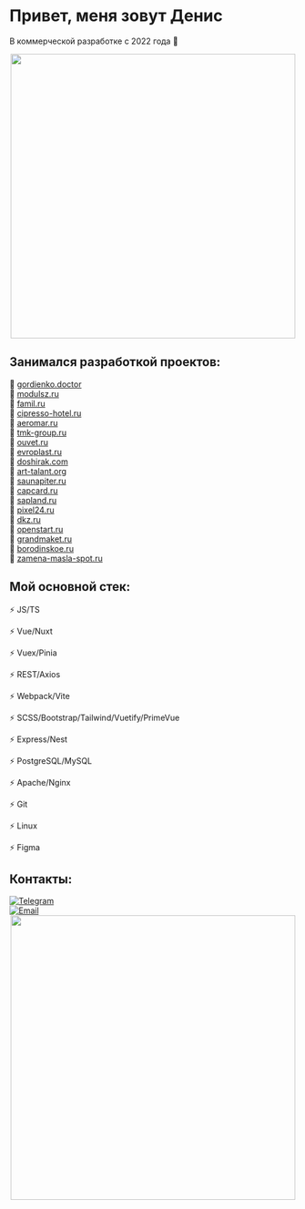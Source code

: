 <div id="header">
  <h1>Привет, меня зовут Денис</h1>
  <p>В коммерческой разработке с 2022 года 🎯</p>
</div>
<div align="center">
  <img src="https://media0.giphy.com/media/v1.Y2lkPTc5MGI3NjExbnpxbXU5bWlrN3djcTl0cmdmeXd1ZGhkcndvMGNnZW8xZXFwdXZyNCZlcD12MV9pbnRlcm5hbF9naWZfYnlfaWQmY3Q9Zw/YTzh3zw4mj1XpjjiIb/giphy.gif" width="500" height="auto"/>
</div>
<div>
  <h2>Занимался разработкой проектов:</h2>
  🔗 <a href="https://gordienko.doctor" target="_blank">gordienko.doctor</a><br>
  🔗 <a href="https://modulsz.ru" target="_blank">modulsz.ru</a><br>
  🔗 <a href="https://www.famil.ru/ru" target="_blank">famil.ru</a><br>
  🔗 <a href="https://cipresso-hotel.ru" target="_blank">cipresso-hotel.ru</a><br>
  🔗 <a href="https://aeromar.ru" target="_blank">aeromar.ru</a><br>
  🔗 <a href="https://www.tmk-group.ru" target="_blank">tmk-group.ru</a><br>
  🔗 <a href="https://ouvet.ru" target="_blank">ouvet.ru</a><br>
  🔗 <a href="https://evroplast.ru" target="_blank">evroplast.ru</a><br>
  🔗 <a href="https://doshirak.com" target="_blank">doshirak.com</a><br>
  🔗 <a href="https://art-talant.org" target="_blank">art-talant.org</a><br>
  🔗 <a href="https://saunapiter.ru" target="_blank">saunapiter.ru</a><br>
  🔗 <a href="https://capcard.ru" target="_blank">capcard.ru</a><br>
  🔗 <a href="https://sapland.ru" target="_blank">sapland.ru</a><br>
  🔗 <a href="https://pixel24.ru" target="_blank">pixel24.ru</a><br>
  🔗 <a href="http://dkz.ru" target="_blank">dkz.ru</a><br>
  🔗 <a href="https://openstart.ru" target="_blank">openstart.ru</a><br>
  🔗 <a href="https://grandmaket.ru" target="_blank">grandmaket.ru</a><br>
  🔗 <a href="https://borodinskoe.ru" target="_blank">borodinskoe.ru</a><br>
  🔗 <a href="https://zamena-masla-spot.ru" target="_blank">zamena-masla-spot.ru</a>
</div>
<div>
  <h2>Мой основной стек:</h2>
  <p>⚡ JS/TS</p>
  <p>⚡ Vue/Nuxt</p>
  <p>⚡ Vuex/Pinia</p>
  <p>⚡ REST/Axios</p>
  <p>⚡ Webpack/Vite</p>
  <p>⚡ SCSS/Bootstrap/Tailwind/Vuetify/PrimeVue</p>
  <p>⚡ Express/Nest</p>
  <p>⚡ PostgreSQL/MySQL</p>
  <p>⚡ Apache/Nginx</p>
  <p>⚡ Git</p>
  <p>⚡ Linux</p>
  <p>⚡ Figma</p>
</div>
<div>
<div id="badges">
  <h2>Контакты:</h2>
  <a href="https://t.me/denosaur98">
    <img src="https://img.shields.io/badge/-Telegram-2CA5E0?style=for-the-badge&logo=telegram&logoColor=white&labelColor=2CA5E0" alt="Telegram"/>
  </a><br>
  <a href="mailto:denosaur98@yandex.ru">
    <img src="https://img.shields.io/badge/-Почта-red?style=for-the-badge&logo=gmail&logoColor=white&labelColor=red" alt="Email"/>
  </a>
</div>
</div>
<div align="center">
  <img src="https://media1.giphy.com/media/v1.Y2lkPTc5MGI3NjExaWlqc2ZjdG5iNDl3cmkzNWF5aHQ4NXZ3c242M3F1N241ZXdjbWdjcyZlcD12MV9pbnRlcm5hbF9naWZfYnlfaWQmY3Q9Zw/SWoSkN6DxTszqIKEqv/giphy.gif" width="500" height="auto"/>
</div>
